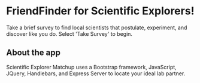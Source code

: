 # FriendFinder for Scientific Explorers!
Take a brief survey to find local scientists that postulate, experiment, and discover like you do. Select 'Take Survey' to begin.

## About the app
Scientific Explorer Matchup uses a Bootstrap framework, JavaScript, JQuery, Handlebars, and Express Server to locate your ideal lab partner.
